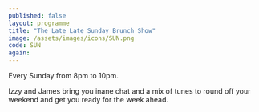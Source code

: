 ```yaml
---
published: false
layout: programme
title: "The Late Late Sunday Brunch Show"
image: /assets/images/icons/SUN.png
code: SUN
again:
---
```


Every Sunday from 8pm to 10pm.

Izzy and James bring you inane chat and a mix of tunes to round off your weekend and get you ready for the week ahead.

